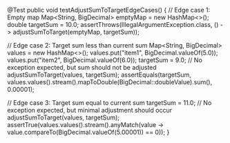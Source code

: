 @Test
public void testAdjustSumToTargetEdgeCases() {
  // Edge case 1: Empty map
  Map<String, BigDecimal> emptyMap = new HashMap<>();
  double targetSum = 10.0;
  assertThrows(IllegalArgumentException.class, () -> adjustSumToTarget(emptyMap, targetSum));

  // Edge case 2: Target sum less than current sum
  Map<String, BigDecimal> values = new HashMap<>();
  values.put("item1", BigDecimal.valueOf(5.0));
  values.put("item2", BigDecimal.valueOf(6.0));
  targetSum = 9.0;
  // No exception expected, but sum should not be adjusted
  adjustSumToTarget(values, targetSum);
  assertEquals(targetSum, values.values().stream().mapToDouble(BigDecimal::doubleValue).sum(), 0.00001);

  // Edge case 3: Target sum equal to current sum
  targetSum = 11.0;
  // No exception expected, but minimal adjustment should occur
  adjustSumToTarget(values, targetSum);
  assertTrue(values.values().stream().anyMatch(value -> value.compareTo(BigDecimal.valueOf(5.00001)) == 0));
}
